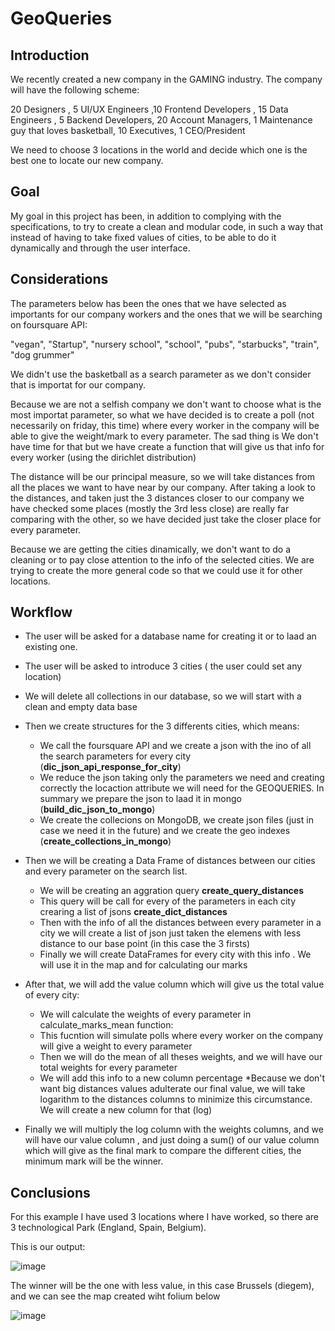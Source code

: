 # GeoQueries

## Introduction

We recently created a new company in the GAMING industry. The company will have the following scheme:

20 Designers , 5 UI/UX Engineers ,10 Frontend Developers , 15 Data Engineers , 5 Backend Developers, 20 Account Managers, 1 Maintenance guy that loves basketball, 10 Executives, 1 CEO/President

We need to choose 3 locations in the world and decide which one is the best one to locate our new company.

## Goal 

My goal  in this project has been, in addition to complying with the specifications, to try to create a clean and modular code, in such a way that instead of having to take fixed values of cities, to be able to do it dynamically and through the user interface.

## Considerations

The parameters below has been the ones that we have selected as importants for our company workers and the ones that we will be searching on foursquare API:
 
 "vegan", "Startup", "nursery school", "school", "pubs", "starbucks", "train", "dog grummer"
 
We didn't use the basketball as a search parameter as we don't consider that is importat for our company.

Because we are not a selfish company we don't want to choose what is the most importat parameter, so what we have decided is to create a poll (not necessarily on friday, this time) where every worker in the company will be able to give the weight/mark to every parameter. 
The sad thing is We don't have time for that but we have create a function that will give us that info for every worker (using the dirichlet distribution)

The distance will be our principal measure, so we will take distances from all the places we want to have near by our company. After taking a look to the distances, and taken just the 3 distances closer to our company we have checked some places (mostly the 3rd less close) are really far comparing with the other, so we have decided just take the closer place for every parameter.

Because we are getting the cities dinamically, we don't want to do a cleaning or to pay close attention to the info of the selected cities. We are trying to create the more general code so that we could use it for other locations.


## Workflow

* The user will be asked for a database name for creating it or to laad an existing one. 
* The user will be asked to introduce 3 cities ( the user could set any location)
* We will delete all collections in our database, so we will start with a clean and empty data base
* Then we create structures for the 3 differents cities, which means:
    * We call the foursquare API and we create a json with the ino of all the search parameters for every city (**dic_json_api_response_for_city**) 
    * We reduce the json taking only the parameters we need and creating correctly the locaction attribute we will need for the GEOQUERIES. In summary we prepare the json to laad it in mongo (**build_dic_json_to_mongo**)
    * We create the collecions on MongoDB, we create json files (just in case we need it in the future) and we create the geo indexes (**create_collections_in_mongo**)

* Then we will be creating a Data Frame of distances between our cities and every parameter on the search list.
     * We will be creating an aggration query **create_query_distances**
     * This query will be call for every of the parameters in each city crearing a list of jsons **create_dict_distances**
     * Then with the info of all the distances between every parameter in a city we will create a list of json just taken the elemens with less distance to our base point (in this case the 3 firsts)
    * Finally we will create DataFrames for every city with this info . We will use it in the map and for calculating our marks

* After that, we will add the value column which will give us the total value of every city:
  * We will calculate the weights of every parameter in calculate_marks_mean function:
  * This fucntion will simulate polls where every worker on the company will give a weight to every parameter
  * Then we will do the mean of all theses weights, and we will have our total weights for every parameter
  * We will add this info to a new column percentage
 *Because we don't want big distances values adulterate our final value, we will take logarithm to the distances columns to minimize this circumstance. We will create a new column for that (log)
 * Finally we will multiply the log column with the weights columns, and we will have our value column , and  just doing a sum() of our value column which will give as the final mark to compare the different cities, the minimum mark will be the winner.






## Conclusions

For this example I have used 3 locations where I have worked, so there are 3 technological Park (England, Spain, Belgium).

This is our output: 

![image](https://user-images.githubusercontent.com/82879300/132257088-7eab4a0a-b840-4d7a-ba4f-321edff08ad0.png)



The winner will be the one with less value, in this case Brussels (diegem), and we can see the map created wiht folium below


![image](https://user-images.githubusercontent.com/82879300/132257610-2841cd67-d2f3-4271-b5ba-2b3caf199a30.png)





